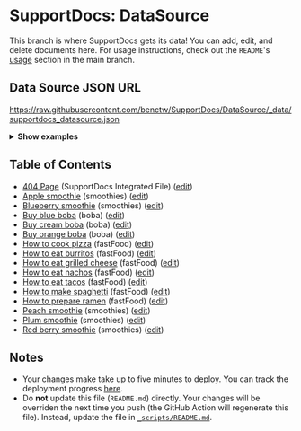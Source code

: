 # SupportDocs: DataSource
This branch is where SupportDocs gets its data! You can add, edit, and delete documents here. For usage instructions, check out the `README`'s [usage](https://github.com/aheze/SupportDocs#using-the-github-repository) section in the main branch.

## Data Source JSON URL
<a href="https://raw.githubusercontent.com/benctw/SupportDocs/DataSource/_data/supportdocs_datasource.json">https://raw.githubusercontent.com/benctw/SupportDocs/DataSource/_data/supportdocs_datasource.json</a>

<details markdown="1">
<summary><strong>Show examples</strong></summary>

<hr>

### SwiftUI
```swift
struct SwiftUIExampleView_MinimalCode: View {
    let dataSource = URL(string: "https://raw.githubusercontent.com/benctw/SupportDocs/DataSource/_data/supportdocs_datasource.json")!
    @State var supportDocsPresented = false
    
    var body: some View {
        Button("Present SupportDocs from SwiftUI!") { supportDocsPresented = true }
        .sheet(isPresented: $supportDocsPresented, content: {
            SupportDocsView(dataSource: dataSource, isPresented: $supportDocsPresented)
        })
    }
}
```

### UIKit
```swift
class UIKitExampleController_MinimalCode: UIViewController {
    /**
    Connect this inside the storyboard.
    
    This is just for demo purposes, so it's not connected yet.
    */
    @IBAction func presentButtonPressed(_ sender: Any) {
        let dataSource = URL(string: "https://raw.githubusercontent.com/benctw/SupportDocs/DataSource/_data/supportdocs_datasource.json")!
    
        let supportDocsViewController = SupportDocsViewController(dataSource: dataSource)
        self.present(supportDocsViewController, animated: true, completion: nil)
    }
}
```

<hr>

</details>

## Table of Contents
- [404 Page](https://benctw.github.io/SupportDocs/404) (SupportDocs Integrated File) ([edit](https://github.com/benctw/SupportDocs/edit/DataSource/404.md))
- [Apple smoothie](https://benctw.github.io/SupportDocs/Sample-Smoothies/Apple) (smoothies) ([edit](https://github.com/benctw/SupportDocs/edit/DataSource/Sample-Smoothies/Apple.md))
- [Blueberry smoothie](https://benctw.github.io/SupportDocs/Sample-Smoothies/Blueberry) (smoothies) ([edit](https://github.com/benctw/SupportDocs/edit/DataSource/Sample-Smoothies/Blueberry.md))
- [Buy blue boba](https://benctw.github.io/SupportDocs/Sample-Boba/BuyBlueBoba) (boba) ([edit](https://github.com/benctw/SupportDocs/edit/DataSource/Sample-Boba/BuyBlueBoba.md))
- [Buy cream boba](https://benctw.github.io/SupportDocs/Sample-Boba/BuyCreamBoba) (boba) ([edit](https://github.com/benctw/SupportDocs/edit/DataSource/Sample-Boba/BuyCreamBoba.md))
- [Buy orange boba](https://benctw.github.io/SupportDocs/Sample-Boba/BuyOrangeBoba) (boba) ([edit](https://github.com/benctw/SupportDocs/edit/DataSource/Sample-Boba/BuyOrangeBoba.md))
- [How to cook pizza](https://benctw.github.io/SupportDocs/Sample-FastFood/HowToCookPizza) (fastFood) ([edit](https://github.com/benctw/SupportDocs/edit/DataSource/Sample-FastFood/HowToCookPizza.md))
- [How to eat burritos](https://benctw.github.io/SupportDocs/Sample-FastFood/HowToEatBurritos) (fastFood) ([edit](https://github.com/benctw/SupportDocs/edit/DataSource/Sample-FastFood/HowToEatBurritos.md))
- [How to eat grilled cheese](https://benctw.github.io/SupportDocs/Sample-FastFood/HowToEatGrilledCheese) (fastFood) ([edit](https://github.com/benctw/SupportDocs/edit/DataSource/Sample-FastFood/HowToEatGrilledCheese.md))
- [How to eat nachos](https://benctw.github.io/SupportDocs/Sample-FastFood/HowToEatNachos) (fastFood) ([edit](https://github.com/benctw/SupportDocs/edit/DataSource/Sample-FastFood/HowToEatNachos.md))
- [How to eat tacos](https://benctw.github.io/SupportDocs/Sample-FastFood/HowToEatTacos) (fastFood) ([edit](https://github.com/benctw/SupportDocs/edit/DataSource/Sample-FastFood/HowToEatTacos.md))
- [How to make spaghetti](https://benctw.github.io/SupportDocs/Sample-FastFood/HowToMakeSpaghetti) (fastFood) ([edit](https://github.com/benctw/SupportDocs/edit/DataSource/Sample-FastFood/HowToMakeSpaghetti.md))
- [How to prepare ramen](https://benctw.github.io/SupportDocs/Sample-FastFood/HowToPrepareRamen) (fastFood) ([edit](https://github.com/benctw/SupportDocs/edit/DataSource/Sample-FastFood/HowToPrepareRamen.md))
- [Peach smoothie](https://benctw.github.io/SupportDocs/Sample-Smoothies/Peach) (smoothies) ([edit](https://github.com/benctw/SupportDocs/edit/DataSource/Sample-Smoothies/Peach.md))
- [Plum smoothie](https://benctw.github.io/SupportDocs/Sample-Smoothies/Plum) (smoothies) ([edit](https://github.com/benctw/SupportDocs/edit/DataSource/Sample-Smoothies/Plum.md))
- [Red berry smoothie](https://benctw.github.io/SupportDocs/Sample-Smoothies/RedBerries) (smoothies) ([edit](https://github.com/benctw/SupportDocs/edit/DataSource/Sample-Smoothies/RedBerries.md))


## Notes
- Your changes make take up to five minutes to deploy. You can track the deployment progress [here](https://github.com/benctw/SupportDocs/deployments/activity_log?environment=github-pages).
- Do **not** update this file (`README.md`) directly. Your changes will be overriden the next time you push (the GitHub Action will regenerate this file). Instead, update the file in [`_scripts/README.md`](https://github.com/benctw/SupportDocs/edit/DataSource/_scripts/README.md). 